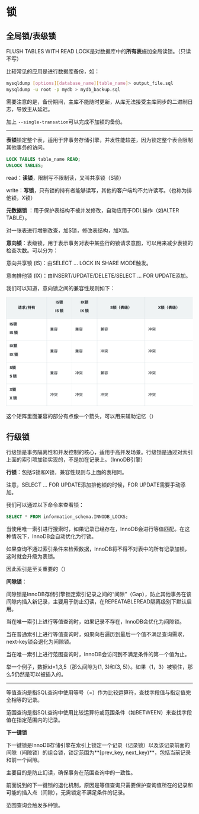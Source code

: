 # 锁

## 全局锁/表级锁

FLUSH TABLES WITH READ LOCK是对数据库中的**所有表**施加全局读锁。（只读不写）

比较常见的应用是进行数据库备份，如：

```bash
mysqldump [options][database_name][table_name]> output_file.sql
mysqldump -u root -p mydb > mydb_backup.sql
```

需要注意的是，备份期间，主库不能随时更新，从库无法接受主库同步的二进制日志，导致主从延迟。

加上 `--single-transation`可以完成不加锁的备份。

---

**表锁**锁定整个表，适用于非事务存储引擎，并发性能较差，因为锁定整个表会限制其他事务的访问。

```sql
LOCK TABLES table_name READ;
UNLOCK TABLES;
```

read：**读锁**，限制写不限制读，又叫共享锁（S锁）

write：**写锁**，只有锁的持有者能够读写，其他的客户端均不允许读写。（也称为排他锁，X锁）

**元数据锁** ：用于保护表结构不被并发修改，自动应用于DDL操作（如ALTER TABLE）。

对一张表进行增删改查，加S锁，修改表结构，加X锁。

**意向锁**：表级锁，用于表示事务对表中某些行的锁请求意图，可以用来减少表锁的检查次数。可以分为：

意向共享锁 (IS)：由SELECT ... LOCK IN SHARE MODE触发。

意向排他锁 (IX)：由INSERT/UPDATE/DELETE/SELECT ... FOR UPDATE添加。

我们可以知道，意向锁之间的兼容性规则如下：

![1755356542280](image/锁/1755356542280.png)

这个矩阵里面兼容的部分有点像一个箭头，可以用来辅助记忆（）

## 行级锁

行级锁是事务隔离性和并发控制的核心，适用于高并发场景。行级锁是通过对索引上面的索引项加锁实现的，不是加在记录上。（InnoDB引擎）

**行锁**：包括S锁和X锁，兼容性规则与上面的表相同。

注意，SELECT ... FOR UPDATE添加排他锁的时候，FOR UPDATE需要手动添加。

我们可以通过以下命令来查看锁：

```sql
SELECT * FROM information_schema.INNODB_LOCKS;
```

当使用唯一索引进行搜索时，如果记录已经存在，InnoDB会进行等值匹配。在这种情况下，InnoDB会自动优化为行锁。

如果查询不通过索引条件来检索数据，InnoDB将不得不对表中的所有记录加锁，这时就会升级为表锁。

因此索引是至关重要的（）

**间隙锁**：

间隙锁是InnoDB存储引擎锁定索引记录之间的“间隙”（Gap），防止其他事务在该间隙内插入新记录，主要用于防止幻读，在REPEATABLEREAD隔离级别下默认启用。

当在唯一索引上进行等值查询时，如果记录不存在，InnoDB会优化为间隙锁。

当在普通索引上进行等值查询时，如果向右遍历到最后一个值不满足查询需求，next-key锁会退化为间隙锁。

当在唯一索引上进行范围查询时，InnoDB会访问到不满足条件的第一个值为止。

举一个例子，数据id=1,3,5（那么间隙为(1, 3)和(3, 5)）。如果（1，3）被锁住，那么5仍然是可以被插入的。

---

等值查询是指SQL查询中使用等号（=）作为比较运算符，查找字段值与指定值完全相等的记录。

范围查询是指SQL查询中使用比较运算符或范围条件（如BETWEEN）来查找字段值在指定范围内的记录。

**下一键锁**

下一键锁是InnoDB存储引擎在索引上锁定一个记录（记录锁）以及该记录前面的间隙（间隙锁）的组合锁，锁定范围为**[prev_key, next_key)**，包括当前记录和前一个间隙。

主要目的是防止幻读，确保事务在范围查询中的一致性。

前面说到的下一键锁的退化机制，原因是等值查询只需要保护查询值所在的记录和可能的插入点（间隙），无需锁定不满足条件的记录。

范围查询会触发多种锁。
